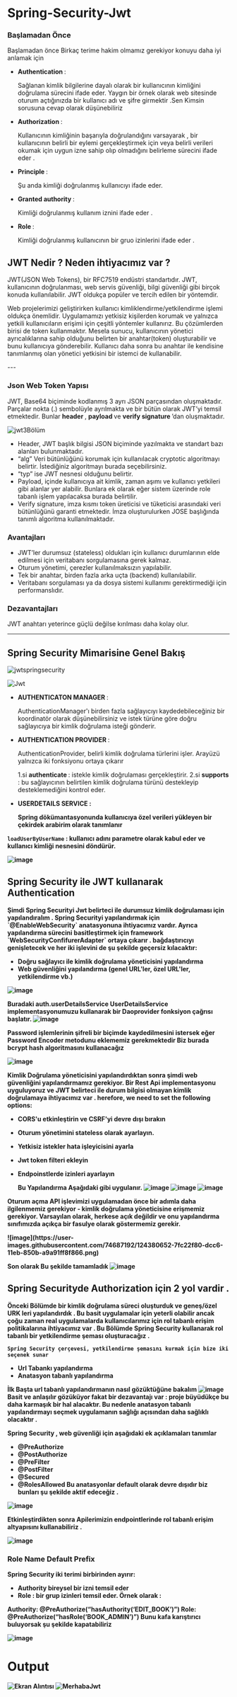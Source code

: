 # Spring-Security-Jwt

### Başlamadan Önce 

<p> Başlamadan önce Birkaç terime hakim olmamız gerekiyor konuyu daha iyi anlamak için </p>

- <strong> Authentication </strong>  : <p> Sağlanan kimlik bilgilerine dayalı olarak bir kullanıcının kimliğini doğrulama sürecini ifade eder. Yaygın bir örnek olarak web sitesinde oturum açtığınızda bir kullanıcı adı ve şifre girmektir .Sen Kimsin sorusuna cevap olarak düşünebiliriz  </p>

- <strong> Authorization </strong>  : <p> Kullanıcının kimliğinin başarıyla doğrulandığını varsayarak , bir kullanıcının belirli bir eylemi gerçekleştirmek için veya belirli verileri okumak için uygun izne sahip olıp olmadığını belirleme sürecini ifade eder .</p> 

- <strong> Principle </strong> : <p> Şu anda kimliği doğrulanmış kullanıcıyı ifade eder. </p>

- <strong> Granted authority </strong> : <p> Kimliği doğrulanmış kullanım iznini ifade eder .</p>

- <Strong> Role </strong> : <p> Kimliği doğrulanmış kullanıcının bir gruo izinlerini ifade eder .
 
 ## JWT Nedir ? Neden ihtiyacımız var ?
 
 <p>JWT(JSON Web Tokens), bir RFC7519 endüstri standartıdır. JWT, kullanıcının doğrulanması, web servis güvenliği, bilgi güvenliği gibi birçok konuda kullanılabilir. JWT oldukça popüler ve tercih edilen bir yöntemdir. </p>
 
 <p> Web projelerimizi geliştirirken kullanıcı kimliklendirme/yetkilendirme işlemi oldukça önemlidir. Uygulamamızı yetkisiz kişilerden korumak ve yalnızca yetkili kullanıcıların erişimi için çeşitli yöntemler kullanırız. Bu çözümlerden birisi de token kullanmaktır. Mesela sunucu, kullanıcının yönetici ayrıcalıklarına sahip olduğunu belirten bir anahtar(token) oluşturabilir ve bunu kullanıcıya gönderebilir. Kullanıcı daha sonra bu anahtar ile kendisine tanımlanmış olan yönetici yetkisini bir istemci de kullanabilir. </p>
 --- 
 
 ### Json Web Token Yapısı
 
 <p> JWT, Base64 biçiminde kodlanmış 3 ayrı JSON parçasından oluşmaktadır. Parçalar nokta (.) sembolüyle ayrılmakta ve bir bütün olarak JWT’yi temsil etmektedir. Bunlar <strong> header </strong> , <strong> payload </strong> ve <strong> verify signature </strong> ’dan oluşmaktadır. </p>
 
 
 ![jwt3Bölüm](https://user-images.githubusercontent.com/74687192/124367766-d1d16980-dc62-11eb-807d-3bc57304fcd1.jpeg)
 
 - Header, JWT başlık bilgisi JSON biçiminde yazılmakta ve standart bazı alanları bulunmaktadır.
 - “alg” Veri bütünlüğünü korumak için kullanılacak cryptotic algoritmayı belirtir. İstediğiniz algoritmayı burada seçebilirsiniz.
 - “typ” ise JWT nesnesi olduğunu belirtir.
 - Payload, içinde kullanıcıya ait kimlik, zaman aşımı ve kullanıcı yetkileri gibi alanlar yer alabilir. Bunlara ek olarak eğer sistem üzerinde role tabanlı işlem yapılacaksa burada belirtilir.
 - Verify signature, imza kısmı token üreticisi ve tüketicisi arasındaki veri bütünlüğünü garanti etmektedir. İmza oluşturulurken JOSE başlığında tanımlı algoritma kullanılmaktadır.
 
### Avantajları 
- JWT’ler durumsuz (stateless) oldukları için kullanıcı durumlarının elde edilmesi için veritabanı sorgulamasına gerek kalmaz.
- Oturum yönetimi, çerezler kullanılmaksızın yapılabilir.
- Tek bir anahtar, birden fazla arka uçta (backend) kullanılabilir.
- Veritabanı sorgulaması ya da dosya sistemi kullanımı gerektirmediği için performanslıdır.
 
### Dezavantajları 
JWT anahtarı yeterince güçlü değilse kırılması daha kolay olur.

---
## Spring Security Mimarisine Genel Bakış
![jwtspringsecurity](https://user-images.githubusercontent.com/74687192/124367767-d3029680-dc62-11eb-9b4d-3dd1b0b144cc.png)

![Jwt](https://user-images.githubusercontent.com/74687192/124367768-d39b2d00-dc62-11eb-81e6-805d6fb27bc7.png)
 
 - <strong> AUTHENTICATON MANAGER </strong> : <p> AuthenticationManager'ı birden fazla sağlayıcıyı kaydedebileceğiniz bir koordinatör olarak düşünebilirsiniz ve istek türüne göre doğru sağlayıcıya bir kimlik doğrulama isteği gönderir. </p>
 
 - <strong> AUTHENTICATION PROVIDER </strong> : <p> AuthenticationProvider, belirli kimlik doğrulama türlerini işler. Arayüzü yalnızca iki fonksiyonu ortaya çıkarır <p>
 1.si <strong> authenticate </strong> : istekle kimlik doğrulaması gerçekleştirir.
 2.si <strong> supports </strong> : bu sağlayıcının belirtilen kimlik doğrulama türünü destekleyip desteklemediğini kontrol eder.
  
 - <strong> USERDETAILS SERVICE <strong> : <p> Spring dökümantasyonunda kullanıcıya özel verileri yükleyen bir çekirdek arabirim olarak tanımlanır </p>
 
  `loadUserByUserName` :  kullanıcı adını parametre olarak kabul eder ve kullanıcı kimliği nesnesini döndürür.
 
 ![image](https://user-images.githubusercontent.com/74687192/124368137-dc8dfd80-dc66-11eb-8b02-412222a5ff78.png)

 
 

 ## Spring Security ile JWT kullanarak Authentication
 
<p> Şimdi Spring Securityi Jwt belirteci ile durumsuz kimlik doğrulaması için yapılandıralım . Spring Securityi yapılandırmak için `@EnableWebSecurity` anatasyonuna ihtiyacımız vardır. Ayrıca yapılandırma sürecini basitleştirmek için framework `WebSecurityConfifurerAdapter` ortaya çıkarır . bağdaştırıcıyı genişletecek ve her iki işlevini de şu şekilde geçersiz kılacaktır: </p>
 
 - Doğru sağlayıcı ile kimlik doğrulama yöneticisini yapılandırma
 - Web güvenliğini yapılandırma (genel URL'ler, özel URL'ler, yetkilendirme vb.)
 
 ![image](https://user-images.githubusercontent.com/74687192/124368130-b49e9a00-dc66-11eb-81d0-332f66b51c23.png)
  
 Buradaki auth.userDetailsService UserDetailsService implementasyonumuzu kullanarak bir Daoprovider fonksiyon çağrısı başlatır.
 ![image](https://user-images.githubusercontent.com/74687192/124380189-104b4080-dcc4-11eb-82f6-6c7a1212822a.png)
 
 Password işlemlerinin şifreli bir biçimde kaydedilmesini istersek eğer Password Encoder metodunu eklememiz gerekmektedir 
 Biz burada <strong> bcrypt </strong> hash algoritmasını kullanacağız
 
 ![image](https://user-images.githubusercontent.com/74687192/124380234-57393600-dcc4-11eb-8680-8f2df140de56.png)

 <p> Kimlik Doğrulama yöneticisini yapılandırdıktan sonra şimdi web güvenliğini yapılandırmamız gerekiyor. Bir Rest Api implementasyonu uyguluyoruz ve JWT belirteci ile durum bilgisi olmayan kimlik doğrulamaya ihtiyacımız var . herefore, we need to set the following options:
  
- CORS'u etkinleştirin ve CSRF'yi devre dışı bırakın
- Oturum yönetimini stateless olarak ayarlayın.
- Yetkisiz istekler hata işleyicisini ayarla
- Jwt token filteri ekleyin
- Endpoinstlerde izinleri ayarlayın
  
  Bu Yapılandırma Aşağıdaki gibi uygulanır.
  ![image](https://user-images.githubusercontent.com/74687192/124380600-32de5900-dcc6-11eb-8811-01da6c4deb1c.png)
  ![image](https://user-images.githubusercontent.com/74687192/124380607-3c67c100-dcc6-11eb-8f00-604b87771565.png)
  ![image](https://user-images.githubusercontent.com/74687192/124380632-5dc8ad00-dcc6-11eb-87d5-fbf7b1d21ea6.png)

 <p> Oturum açma API işlevimizi uygulamadan önce bir adımla daha ilgilenmemiz gerekiyor - kimlik doğrulama yöneticisine erişmemiz gerekiyor. Varsayılan olarak, herkese açık değildir ve onu yapılandırma sınıfımızda açıkça bir fasulye olarak göstermemiz gerekir.</p>
 ![image](https://user-images.githubusercontent.com/74687192/124380652-7fc22f80-dcc6-11eb-850b-a9a91ff8f866.png)
 
 Son olarak Bu şekilde tamamladık
 ![image](https://user-images.githubusercontent.com/74687192/124380670-9a94a400-dcc6-11eb-919d-0c8ba4d4b575.png)

## Spring Securityde Authorization için 2 yol vardir .
 
 Önceki Bölümde bir kimlik doğrulama süreci oluşturduk ve geneş/özel URK leri yapılandırdık . Bu basit uygulamalar için yeterli olabilir ancak çoğu zaman real uygulamalarda kullanıcılarımız için rol tabanlı erişim politikalarına ihtiyacımız var . Bu Bölümde Spring Security kullanarak rol tabanlı bir yetkilendirme şeması oluşturacağız .
 
  `Spring Security çerçevesi, yetkilendirme şemasını kurmak için bize iki seçenek sunar` 
- Url Tabankı yapılandırma
- Anatasyon tabanlı yapılandırma
 
 İlk Başta url tabanlı yapılandırmanın nasıl gözüktüğüne bakalım 
 ![image](https://user-images.githubusercontent.com/74687192/124380783-62da2c00-dcc7-11eb-80c6-3f88bcf8a814.png)
  Basit ve anlaşılır gözüküyor fakat bir dezavantajı var : proje büyüdükçe bu daha karmaşık bir hal alacaktır. Bu nedenle anatasyon tabanlı yapılandırmayı seçmek uygulamanın sağlığı açısından daha sağlıklı olacaktır .
 
 Spring Security , web güvenliği için aşağıdaki ek açıklamaları tanımlar
- @PreAuthorize
- @PostAuthorize
- @PreFilter
- @PostFilter
- @Secured
- @RolesAllowed
 Bu anatasyonlar default olarak devre dışıdır biz bunları şu şekilde aktif edeceğiz .

 ![image](https://user-images.githubusercontent.com/74687192/124380884-04fa1400-dcc8-11eb-9d47-02aab832b8de.png)
 
 Etkinleştirdikten sonra Apilerimizin endpointlerinde rol tabanlı erişim altyapısını kullanabiliriz .

 ![image](https://user-images.githubusercontent.com/74687192/124380918-3bd02a00-dcc8-11eb-87e7-d276a75112f2.png)

 
 ### Role Name Default Prefix
 Spring Security iki terimi birbirinden ayırır:
 
 - Authority bireysel bir izni temsil eder
 - Role : bir grup izinleri temsil eder. 
 Örnek olarak :
 
 Authority: @PreAuthorize(“hasAuthority(‘EDIT_BOOK’)”)
Role: @PreAuthorize(“hasRole(‘BOOK_ADMIN’)”)
 Bunu kafa karıştırıcı buluyorsak şu şekilde kapatabiliriz
 
![image](https://user-images.githubusercontent.com/74687192/124380973-b5681800-dcc8-11eb-979a-f31d60e83325.png)
 
 
 
 # Output
 ![Ekran Alıntısı](https://user-images.githubusercontent.com/74687192/124387911-00922300-dce9-11eb-8245-75f2a7d6e1dd.PNG)
![MerhabaJwt](https://user-images.githubusercontent.com/74687192/124387912-012ab980-dce9-11eb-8cd1-e52f8f85c255.PNG)
